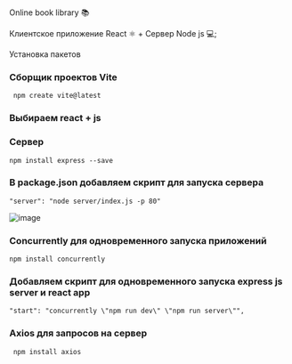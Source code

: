 Online book library 📚

Клиентское приложение React &#9883; + Сервер Node js &#128187;;

Установка пакетов 
### Сборщик проектов Vite

```
 npm create vite@latest
```

### Выбираем react + js

### Сервер

```
npm install express --save
```

### В package.json добавляем скрипт для запуска сервера

```
"server": "node server/index.js -p 80"
```

![image](https://github.com/ScherbakovM/ReactBookLib/assets/109952823/a9809c38-1325-4bd3-a50b-7c0f19fedc6f)


### Concurrently для одновременного запуска приложений

```
npm install concurrently
```

### Добавляем скрипт для одновременного запуска express js server и react app 

```
"start": "concurrently \"npm run dev\" \"npm run server\"",
```

### Axios для запросов на сервер

```
 npm install axios 
```
